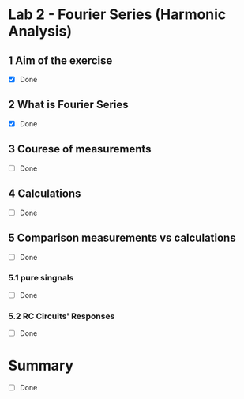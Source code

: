 # Lab 2 - Fourier Series (Harmonic Analysis)

## 1 Aim of the exercise
- [x] Done
## 2 What is Fourier Series
- [x] Done
## 3 Courese of measurements
- [ ] Done
## 4 Calculations
- [ ] Done
## 5 Comparison measurements vs calculations
- [ ] Done
### 5.1 pure singnals
- [ ] Done
### 5.2 RC Circuits' Responses
- [ ] Done
# Summary
- [ ] Done
